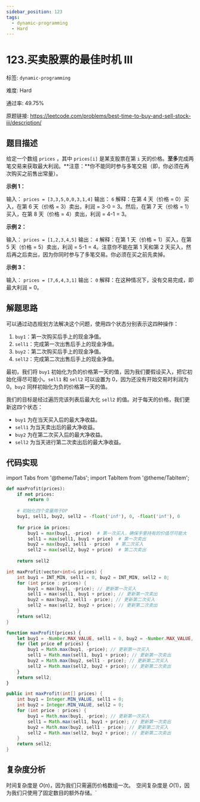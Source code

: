 ```yaml
---
sidebar_position: 123
tags:
  - dynamic-programming
  - Hard
---
```


# 123.买卖股票的最佳时机 III

标签: `dynamic-programming`

难度: Hard

通过率: 49.75%

原题链接: https://leetcode.com/problems/best-time-to-buy-and-sell-stock-iii/description/

## 题目描述
给定一个数组 `prices` ，其中 `prices[i]` 是某支股票在第 `i` 天的价格。**至多**完成两笔交易来获取最大利润。**注意：**你不能同时参与多笔交易（即，你必须在再次购买之前售出常量）。

**示例 1：**

输入： `prices = [3,3,5,0,0,3,1,4]`
输出： `6`
解释：在第 4 天（价格 = 0）买入，在第 6 天（价格 = 3）卖出，利润 = 3-0 = 3。然后，在第 7 天（价格 = 1）买入，在第 8 天（价格 = 4）卖出，利润 = 4-1 = 3。

**示例 2：**

输入： `prices = [1,2,3,4,5]`
输出： `4`
解释：在第 1 天（价格 = 1）买入，在第 5 天（价格 = 5）卖出，利润 = 5-1 = 4。注意你不能在第 1 天和第 2 天买入，然后再之后卖出，因为你同时参与了多笔交易。你必须在买之前先卖掉。

**示例 3：**

输入： `prices = [7,6,4,3,1]`
输出： `0`
解释：在这种情况下，没有交易完成，即最大利润 = 0。

## 解题思路
可以通过动态规划方法解决这个问题，使用四个状态分别表示这四种操作：

1. `buy1`：第一次购买后手上的现金净值。
2. `sell1`：完成第一次出售后手上的现金净值。
3. `buy2`：第二次购买后手上的现金净值。
4. `sell2`：完成第二次出售后手上的现金净值。

最初，我们将 `buy1` 初始化为负的价格第一天的值，因为我们要假设买入，把它初始化得尽可能小。`sell1` 和 `sell2` 可以设置为 0，因为还没有开始交易时利润为0。`buy2` 同样初始化为负的价格第一天的值。

我们的目标是经过遍历完该列表后最大化 `sell2` 的值。对于每天的价格，我们更新这四个状态：

- `buy1` 为在当天买入后的最大净收益。
- `sell1` 为当天卖出后的最大净收益。
- `buy2` 为在第二次买入后的最大净收益。
- `sell2` 为当天进行第二次卖出后的最大净收益。

## 代码实现
import Tabs from '@theme/Tabs';
import TabItem from '@theme/TabItem';

<Tabs>
<TabItem value="python" label="Python">

```python
def maxProfit(prices):
    if not prices:
        return 0
    
    # 初始化四个变量用于DP
    buy1, sell1, buy2, sell2 = -float('inf'), 0, -float('inf'), 0
    
    for price in prices:
        buy1 = max(buy1, -price)  # 第一次买入，确保手里持有的价值尽可能大
        sell1 = max(sell1, buy1 + price)  # 第一次卖出
        buy2 = max(buy2, sell1 - price)  # 第二次买入
        sell2 = max(sell2, buy2 + price)  # 第二次卖出
    
    return sell2
```

</TabItem>
<TabItem value="cpp" label="C++">

```cpp
int maxProfit(vector<int>& prices) {
    int buy1 = INT_MIN, sell1 = 0, buy2 = INT_MIN, sell2 = 0;
    for (int price : prices) {
        buy1 = max(buy1, -price); // 更新第一次买入
        sell1 = max(sell1, buy1 + price); // 更新第一次卖出
        buy2 = max(buy2, sell1 - price); // 更新第二次买入
        sell2 = max(sell2, buy2 + price); // 更新第二次卖出
    }
    return sell2;
}
```

</TabItem>
<TabItem value="javascript" label="JavaScript">

```javascript
function maxProfit(prices) {
    let buy1 = -Number.MAX_VALUE, sell1 = 0, buy2 = -Number.MAX_VALUE, sell2 = 0;
    for (let price of prices) {
        buy1 = Math.max(buy1, -price); // 更新第一次买入
        sell1 = Math.max(sell1, buy1 + price); // 更新第一次卖出
        buy2 = Math.max(buy2, sell1 - price); // 更新第二次买入
        sell2 = Math.max(sell2, buy2 + price); // 更新第二次卖出
    }
    return sell2;
}
```

</TabItem>
<TabItem value="java" label="Java">

```java
public int maxProfit(int[] prices) {
    int buy1 = Integer.MIN_VALUE, sell1 = 0;
    int buy2 = Integer.MIN_VALUE, sell2 = 0;
    for (int price : prices) {
        buy1 = Math.max(buy1, -price); // 更新第一次买入
        sell1 = Math.max(sell1, buy1 + price); // 更新第一次卖出
        buy2 = Math.max(buy2, sell1 - price); // 更新第二次买入
        sell2 = Math.max(sell2, buy2 + price); // 更新第二次卖出
    }
    return sell2;
}
```

</TabItem>
</Tabs>

## 复杂度分析
时间复杂度是 $O(n)$，因为我们只需遍历价格数组一次。`
`空间复杂度是 $O(1)$，因为我们只使用了固定数目的额外存储。`
